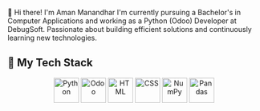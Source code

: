👋 Hi there! I'm Aman Manandhar
I'm currently pursuing a Bachelor's in Computer Applications and working as a Python (Odoo) Developer at DebugSoft. Passionate about building efficient solutions and continuously learning new technologies.

## 🧰 My Tech Stack

<p align="center">
  <img src="https://raw.githubusercontent.com/marwin1991/profile-technology-icons/main/icons/python.png" width="50" alt="Python" />
  <img src="https://raw.githubusercontent.com/marwin1991/profile-technology-icons/main/icons/odoo.png" width="50" alt="Odoo" />
  <img src="https://raw.githubusercontent.com/marwin1991/profile-technology-icons/main/icons/html.png" width="50" alt="HTML" />
  <img src="https://raw.githubusercontent.com/marwin1991/profile-technology-icons/main/icons/css.png" width="50" alt="CSS" />
  <img src="https://raw.githubusercontent.com/marwin1991/profile-technology-icons/main/icons/numpy.png" width="50" alt="NumPy" />
  <img src="https://raw.githubusercontent.com/marwin1991/profile-technology-icons/main/icons/pandas.png" width="50" alt="Pandas" />
</p>

